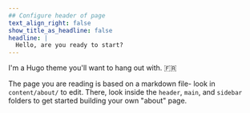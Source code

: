 ```yaml
---
## Configure header of page
text_align_right: false
show_title_as_headline: false
headline: |
  Hello, are you ready to start?
---
```


<!-- this is a subheadline -->
I'm a Hugo theme you'll want to hang out with. :fr: 

The page you are reading is based on a markdown file- look in `content/about/` to edit. There, look inside the `header`, `main`, and `sidebar` folders to get started building your own "about" page.
